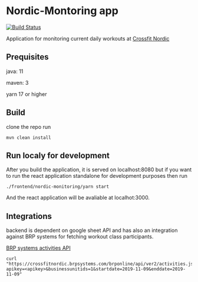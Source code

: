 # Nordic-Montoring app 
[![Build Status](https://travis-ci.org/Tandolf/nordic.svg?branch=master)](https://travis-ci.org/Tandolf/nordic)

Application for monitoring current daily workouts at [Crossfit Nordic](http:www.crossfitnordic.se)

## Prequisites

java: 11

maven: 3

yarn 17 or higher

## Build
clone the repo run
```
mvn clean install
```

## Run localy for development
After you build the application, it is served on localhost:8080 but if you want to run the react application standalone for development purposes then run

``` 
./frontend/nordic-monitoring/yarn start 
```

And the react application will be avaliable at localhot:3000.

## Integrations
backend is dependent on google sheet API and has also an integration against BRP systems for fetching workout class participants.

[BRP systems activities API](https://dok.brpsystems.se/display/API/activities)

```
curl "https://crossfitnordic.brpsystems.com/brponline/api/ver2/activities.json?apikey=<apikey>&businessunitids=1&startdate=2019-11-09&enddate=2019-11-09"
```

